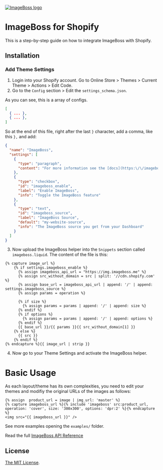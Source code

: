[![ImageBoss logo](https://img.imageboss.me/width/180/https://imageboss.me/emails/logo-2@2x.png)](https://imageboss.me)

# ImageBoss for Shopify

This is a step-by-step guide on how to integrate ImageBoss with Shopify.

## Installation

### Add Theme Settings

1. Login into your Shopify account. Go to Online Store > Themes > Current Theme > Actions > Edit Code.
2. Go to the `Config` section > Edit the `settings_schema.json`.

As you can see, this is a array of configs.
```json
[
  { ... },
  { ... },
]
```

So at the end of this file, right after the last `}` character, add a comma, like this `},` and add:

```json
{
  "name": "ImageBoss",
  "settings": [
    {
      "type": "paragraph",
      "content": "For more information see the [docs](https:\/\/imageboss.me/docs\/integrations\/shopify)"
    },
    {
      "type": "checkbox",
      "id": "imageboss_enable",
      "label": "Enable ImageBoss",
      "info": "Toggle the ImageBoss feature"
    },
    {
      "type": "text",
      "id": "imageboss_source",
      "label": "ImageBoss Source",
      "default": "my-website-source",
      "info": "The ImageBoss source you get from your Dashboard"
    }
  ]
}

```

3. Now upload the ImageBoss helper into the `Snippets` section called `imageboss.liquid`. The content of the file is this:

```liquid
{% capture image_url %}
    {% if settings.imageboss_enable %}
      {% assign imageboss_api_url = "https://img.imageboss.me" %}
      {% assign src_without_domain = src | split: '//cdn.shopify.com' %}
      {% assign base_url = imageboss_api_url | append: '/' | append: settings.imageboss_source %}
      {% assign params = operation %}

      {% if size %}
        {% assign params = params | append: '/' | append: size %}
      {% endif %}
      {% if options %}
        {% assign params = params | append: '/' | append: options %}
      {% endif %}
      {{ base_url }}/{{ params }}{{ src_without_domain[1] }}
    {% else %}
      {{ src }}
    {% endif %}
{% endcapture %}{{ image_url | strip }}
```

4. Now go to your Theme Settings and activate the ImageBoss helper.

Basic Usage
===========

As each layout/theme has its own complexities, you need to edit your themes and modifiy the original URLs of the images as follows:
```liquid
{% assign  product_url = image | img_url: 'master' %}
{% capture imageboss_url %}{% include 'imageboss' src:product_url, operation: 'cover', size: '300x300', options: 'dpr:2' %}{% endcapture %}
<img src="{{ imageboss_url }}" />
```

See more examples opening the `examples/` folder.

Read the full [ImageBoss API Reference](https://imageboss.me/docs)

## License

[The MIT License](LICENSE).
